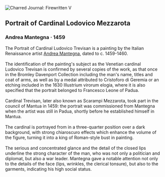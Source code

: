 <div class="artwork-of-the-day">
  <div class="container">
    <div class="img-wrapper">
      <img
        src="https://uploads4.wikiart.org/images/andrea-mantegna/portrait-of-cardinal-lodovico-mezzarota-1459.jpg!Large.jpg"
        alt="Charred Journal: Firewritten V" />
    </div>
    <div class="artwork-detail">
      <div class="artwork-origin"> 
        <h2 class="artwork-name">Portrait of Cardinal Lodovico Mezzarota</h2>
        <h3 class="artist">
          Andrea Mantegna
                    ·  1459
        </h3>
      </div>
      <p class="description">
        <span class="artwork-description-text ng-binding" ng-bind-html="viewModel.ArtworkOfTheDay.Description | unsafe">The Portrait of Cardinal Ludovico Trevisan is a painting by the Italian Renaissance artist <a target="_blank" href="/en/andrea-mantegna">Andrea Mantegna</a>, dated to c. 1459-1460.
<br>
<br>The identification of the painting's subject as the Venetian cardinal Ludovico Trevisan is confirmed by several copies of the work, as that once in the Bromley Davenport Collection including the man's name, titles and coat of arms, as well as by a medal attributed to Cristoforo di Geremia or an etching included in the 1630 Illustrium virorum elogia, where it is also specified that the portrait belonged to Francesco Leone of Padua.
<br>
<br>Cardinal Trevisan, later also known as Scarampi Mezzarota, took part in the council of Mantua in 1459: the portrait was commissioned from Mantegna when the artist was still in Padua, shortly before he established himself in Mantua.
<br>
<br>The cardinal is portrayed from in a three-quarter position over a dark background, with strong chiaroscuro effects which enhance the volume of the figure, turning it into a king of Roman-style bust in painting.
<br>
<br>The serious and concentrated glance and the detail of the closed lips underline the strong character of the man, who was not only a politician and diplomat, but also a war leader. Mantegna gave a notable attention not only to the details of the face (lips, wrinkles, the clerical tonsure), but also to the garments, indicating his high social status.</span>
                        <div class="text-shadow-container" ng-show="showShadow" style=""></div>
      </p>
    </div>
  </div>

</div>
